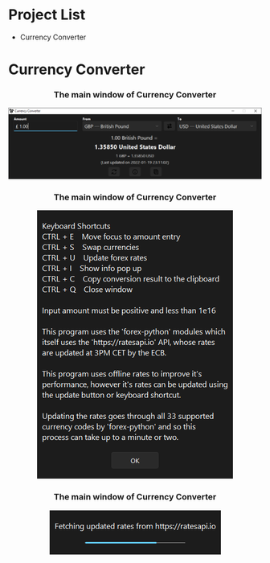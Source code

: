 # Project List
* Currency Converter

# Currency Converter
<h3 align="center">
  The main window of Currency Converter
</h3>
<p align="center">
  <img src="screenshots\currency converter.png">
</p>

<h3 align="center">
  The main window of Currency Converter
</h3>
<p align="center">
  <img src="screenshots\currency converter info.png">
</p>

<h3 align="center">
  The main window of Currency Converter
</h3>
<p align="center">
  <img src="screenshots\currency converter update.png">
</p>

